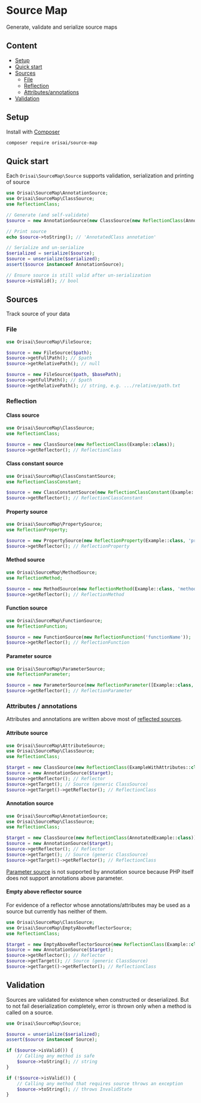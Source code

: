 # Source Map

Generate, validate and serialize source maps

## Content

- [Setup](#setup)
- [Quick start](#quick-start)
- [Sources](#sources)
	- [File](#file)
	- [Reflection](#reflection)
	- [Attributes/annotations](#attributes--annotations)
- [Validation](#validation)

## Setup

Install with [Composer](https://getcomposer.org)

```sh
composer require orisai/source-map
```

## Quick start

Each `Orisai\SourceMap\Source` supports validation, serialization and printing of source

```php
use Orisai\SourceMap\AnnotationSource;
use Orisai\SourceMap\ClassSource;
use ReflectionClass;

// Generate (and self-validate)
$source = new AnnotationSource(new ClassSource(new ReflectionClass(AnnotatedClass::class)));

// Print source
echo $source->toString(); // 'AnnotatedClass annotation'

// Serialize and un-serialize
$serialized = serialize($source);
$source = unserialize($serialized);
assert($source instanceof AnnotationSource);

// Ensure source is still valid after un-serialization
$source->isValid(); // bool
```

## Sources

Track source of your data

### File

```php
use Orisai\SourceMap\FileSource;

$source = new FileSource($path);
$source->getFullPath(); // $path
$source->getRelativePath(); // null

$source = new FileSource($path, $basePath);
$source->getFullPath(); // $path
$source->getRelativePath(); // string, e.g. .../relative/path.txt
```

### Reflection

#### Class source

```php
use Orisai\SourceMap\ClassSource;
use ReflectionClass;

$source = new ClassSource(new ReflectionClass(Example::class));
$source->getReflector(); // ReflectionClass
```

#### Class constant source

```php
use Orisai\SourceMap\ClassConstantSource;
use ReflectionClassConstant;

$source = new ClassConstantSource(new ReflectionClassConstant(Example::class, 'Constant'));
$source->getReflector(); // ReflectionClassConstant
```

#### Property source

```php
use Orisai\SourceMap\PropertySource;
use ReflectionProperty;

$source = new PropertySource(new ReflectionProperty(Example::class, 'property'));
$source->getReflector(); // ReflectionProperty
```

#### Method source

```php
use Orisai\SourceMap\MethodSource;
use ReflectionMethod;

$source = new MethodSource(new ReflectionMethod(Example::class, 'method'));
$source->getReflector(); // ReflectionMethod
```

#### Function source

```php
use Orisai\SourceMap\FunctionSource;
use ReflectionFunction;

$source = new FunctionSource(new ReflectionFunction('functionName'));
$source->getReflector(); // ReflectionFunction
```

#### Parameter source

```php
use Orisai\SourceMap\ParameterSource;
use ReflectionParameter;

$source = new ParameterSource(new ReflectionParameter([Example::class, 'method'], 'parameter'));
$source->getReflector(); // ReflectionParameter
```

### Attributes / annotations

Attributes and annotations are written above most of [reflected sources](#reflection).

#### Attribute source

```php
use Orisai\SourceMap\AttributeSource;
use Orisai\SourceMap\ClassSource;
use ReflectionClass;

$target = new ClassSource(new ReflectionClass(ExampleWithAttributes::class));
$source = new AnnotationSource($target);
$source->getReflector(); // Reflector
$source->getTarget(); // Source (generic ClassSource)
$source->getTarget()->getReflector(); // ReflectionClass
```

#### Annotation source

```php
use Orisai\SourceMap\AnnotationSource;
use Orisai\SourceMap\ClassSource;
use ReflectionClass;

$target = new ClassSource(new ReflectionClass(AnnotatedExample::class));
$source = new AnnotationSource($target);
$source->getReflector(); // Reflector
$source->getTarget(); // Source (generic ClassSource)
$source->getTarget()->getReflector(); // ReflectionClass
```

[Parameter source](#parameter-source) is not supported by annotation source because PHP itself does not support
annotations above parameter.

#### Empty above reflector source

For evidence of a reflector whose annotations/attributes may be used as a source but currently has neither of them.

```php
use Orisai\SourceMap\ClassSource;
use Orisai\SourceMap\EmptyAboveReflectorSource;
use ReflectionClass;

$target = new EmptyAboveReflectorSource(new ReflectionClass(Example::class));
$source = new AnnotationSource($target);
$source->getReflector(); // Reflector
$source->getTarget(); // Source (generic ClassSource)
$source->getTarget()->getReflector(); // ReflectionClass
```

## Validation

Sources are validated for existence when constructed or deserialized. But to not fail deserialization completely, error
is thrown only when a method is called on a source.

```php
use Orisai\SourceMap\Source;

$source = unserialize($serialized);
assert($source instanceof Source);

if ($source->isValid()) {
	// Calling any method is safe
	$source->toString(); // string
}

if (!$source->isValid()) {
	// Calling any method that requires source throws an exception
	$source->toString(); // throws InvalidState
}
```
